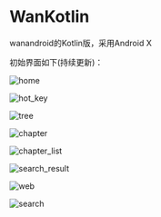 # WanKotlin
wanandroid的Kotlin版，采用Android X

初始界面如下(持续更新)：

![home](./app/Images/home.jpeg)



![hot_key](./app/Images/hot_key.png)



![tree](./app/Images/tree.jpeg)



![chapter](./app/Images/chapter.jpeg)





![chapter_list](./app/Images/chapter_list.jpeg)



![search_result](./app/Images/search_result.jpeg)



![web](./app/Images/web.jpeg)



![search](./app/Images/search.png)

